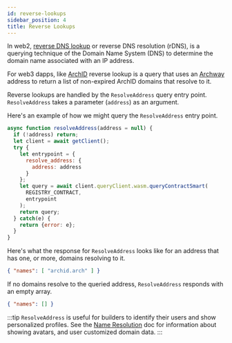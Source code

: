 ```yaml
---
id: reverse-lookups
sidebar_position: 4
title: Reverse Lookups
---
```


In web2, [reverse DNS lookup](https://en.wikipedia.org/wiki/Reverse_DNS_lookup) or reverse DNS resolution (rDNS), is a querying technique of the Domain Name System (DNS) to determine the domain name associated with an IP address. 

For web3 dapps, like [ArchID](https://archid.app) reverse lookup is a query that uses an [Archway](https://archway.io) address to return a list of non-expired ArchID domains that resolve to it. 

Reverse lookups are handled by the `ResolveAddress` query entry point. `ResolveAddress` takes a parameter (`address`) as an argument.

Here's an example of how we might query the `ResolveAddress` entry point.

```js
async function resolveAddress(address = null) {
  if (!address) return;
  let client = await getClient();
  try {
    let entrypoint = {
      resolve_address: {
        address: address
      }
    };
    let query = await client.queryClient.wasm.queryContractSmart(
      REGISTRY_CONTRACT,
      entrypoint
    );
    return query;
  } catch(e) {
    return {error: e};
  }
}
```

Here's what the response for `ResolveAddress` looks like for an address that has one, or more, domains resolving to it.

```json
{ "names": [ "archid.arch" ] }
```

If no domains resolve to the queried address, `ResolveAddress` responds with an empty array.

```json
{ "names": [] }
```

:::tip
`ResolveAddress` is useful for builders to identify their users and show personalized profiles. See the [Name Resolution](/docs/dapps/resolution) doc for information about showing avatars, and user customized domain data.
:::